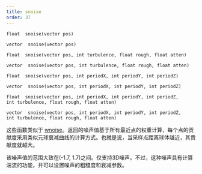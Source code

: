```yaml
---
title: snoise
order: 37
---
```

`float  snoise(vector pos)`

`vector  snoise(vector pos)`

`float  snoise(vector pos, int turbulence, float rough, float atten)`

`vector  snoise(vector pos, int turbulence, float rough, float atten)`

`float  snoise(vector pos, int periodX, int periodY, int periodZ)`

`vector  snoise(vector pos, int periodX, int periodY, int periodZ)`

`float  snoise(vector pos, int periodX, int periodY, int periodZ, int turbulence, float rough, float atten)`

`vector  snoise(vector pos, int periodX, int periodY, int periodZ, int turbulence, float rough, float atten)`

这些函数类似于 [wnoise](/zh-cn/houdini-vex/noise-and-randomness/wnoise "生成沃利（细胞）噪声")。返回的噪声值基于所有最近点的权重计算，每个点的贡献度采用类似元球衰减曲线的计算方式。也就是说，当采样点距离球体越近，其贡献度就越大。

该噪声值的范围大致在(-1.7, 1.7)之间。仅支持3D噪声。不过，这种噪声具有计算湍流的功能，并可以设置噪声的粗糙度和衰减参数。

